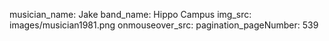 musician_name: Jake
band_name: Hippo Campus
img_src: images/musician1981.png
onmouseover_src: 
pagination_pageNumber: 539